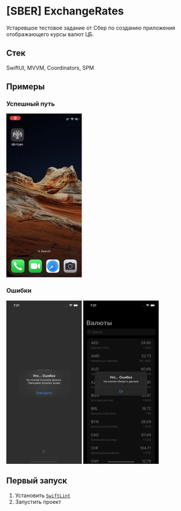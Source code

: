 # [SBER] ExchangeRates
Устаревшое тестовое задание от Сбер по созданию приложения отображающего курсы валют ЦБ.

## Стек
SwiftUI, MVVM, Coordinators, SPM 

## Примеры

### Успешный путь
<img src="Images/Exampels/SuccesFlow.gif" width="200"/>

### Ошибки
<p float="left">
    <img src="Images/Exampels/LaunchError.png" width="200"/>
    <img src="Images/Exampels/UpdateError.png" width="200"/>
</p>

## Первый запуск
1. Установить [`SwiftLint`](https://github.com/realm/SwiftLint)
2. Запустить проект